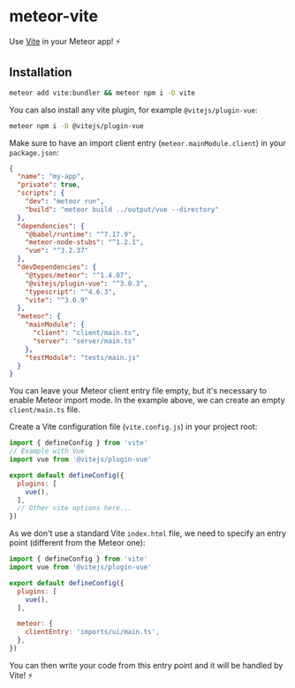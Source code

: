 # meteor-vite

Use [Vite](https://vitejs.dev) in your Meteor app! ⚡️

## Installation

```sh
meteor add vite:bundler && meteor npm i -D vite
```

You can also install any vite plugin, for example `@vitejs/plugin-vue`:

```sh
meteor npm i -D @vitejs/plugin-vue
```

Make sure to have an import client entry (`meteor.mainModule.client`) in your `package.json`:

```json
{
  "name": "my-app",
  "private": true,
  "scripts": {
    "dev": "meteor run",
    "build": "meteor build ../output/vue --directory"
  },
  "dependencies": {
    "@babel/runtime": "^7.17.9",
    "meteor-node-stubs": "^1.2.1",
    "vue": "^3.2.37"
  },
  "devDependencies": {
    "@types/meteor": "^1.4.87",
    "@vitejs/plugin-vue": "^3.0.3",
    "typescript": "^4.6.3",
    "vite": "^3.0.9"
  },
  "meteor": {
    "mainModule": {
      "client": "client/main.ts",
      "server": "server/main.ts"
    },
    "testModule": "tests/main.js"
  }
}
```

You can leave your Meteor client entry file empty, but it's necessary to enable Meteor import mode. In the example above, we can create an empty `client/main.ts` file.

Create a Vite configuration file (`vite.config.js`) in your project root:

```js
import { defineConfig } from 'vite'
// Example with Vue
import vue from '@vitejs/plugin-vue'

export default defineConfig({
  plugins: [
    vue(),
  ],
  // Other vite options here...
})
```

As we don't use a standard Vite `index.html` file, we need to specify an entry point (different from the Meteor one):

```js
import { defineConfig } from 'vite'
import vue from '@vitejs/plugin-vue'

export default defineConfig({
  plugins: [
    vue(),
  ],

  meteor: {
    clientEntry: 'imports/ui/main.ts',
  },
})
```

You can then write your code from this entry point and it will be handled by Vite! ⚡️
